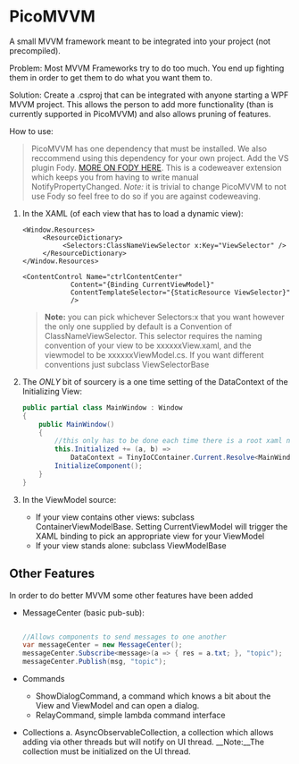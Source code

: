 PicoMVVM
========

A small MVVM framework meant to be integrated into your project (not precompiled).

Problem:
	Most MVVM Frameworks try to do too much.  You end up fighting them in order to get them to do what you want them to.

Solution:
	Create a .csproj that can be integrated with anyone starting a WPF MVVM project.  This allows the person to add more functionality (than is currently supported in PicoMVVM) and also allows pruning of features.

How to use:
>  PicoMVVM has one dependency that must be installed. 
	We also reccommend using this dependency for your own project. 
	Add the VS plugin Fody.  [MORE ON FODY HERE](https://github.com/Fody/Fody).
	This is a codeweaver extension which keeps you from having to write manual NotifyPropertyChanged. 
	_Note:_ it is trivial to change PicoMVVM to not use Fody so feel free to do so if you are against codeweaving.

1.  In the XAML (of each view that has to load a dynamic view):
	```xaml
	<Window.Resources>
	     <ResourceDictionary>
	          <Selectors:ClassNameViewSelector x:Key="ViewSelector" />
	     </ResourceDictionary>
	</Window.Resources>
    
	<ContentControl Name="ctrlContentCenter" 
        		Content="{Binding CurrentViewModel}"  
        		ContentTemplateSelector="{StaticResource ViewSelector}"
                />
	```
	> __Note:__ you can pick whichever Selectors:x that you want however the only one supplied by default is a Convention of ClassNameViewSelector. This selector requires the naming convention of your view to be xxxxxxView.xaml, and the viewmodel to be xxxxxxViewModel.cs.  If you want different conventions just subclass ViewSelectorBase

2.  The _ONLY_ bit of sourcery is a one time setting of the DataContext of the Initializing View:
	```cs
	public partial class MainWindow : Window
	{
		public MainWindow()
		{
			//this only has to be done each time there is a root xaml node
			this.Initialized += (a, b) => 
				DataContext = TinyIoCContainer.Current.Resolve<MainWindowViewModel>();
			InitializeComponent();
		}
	}
	```

3.  In the ViewModel source:
	*  If your view contains other views: subclass ContainerViewModelBase. Setting CurrentViewModel will trigger the XAML binding to pick an appropriate view for your ViewModel
	*  If your view stands alone: subclass ViewModelBase

Other Features
--------------
In order to do better MVVM some other features have been added

*  MessageCenter (basic pub-sub):
	```cs

	//Allows components to send messages to one another
	var messageCenter = new MessageCenter();
	messageCenter.Subscribe<message>(a => { res = a.txt; }, "topic");
	messageCenter.Publish(msg, "topic");


	```

*  Commands
	*  ShowDialogCommand, a command which knows a bit about the View and ViewModel and can open a dialog.
	*  RelayCommand, simple lambda command interface

*  Collections
	a.  AsyncObservableCollection, a collection which allows adding via other threads but will notify on UI thread.  __Note:__The collection must be initialized on the UI thread.
